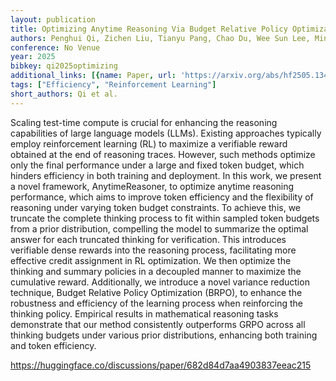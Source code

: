 ```yaml
---
layout: publication
title: Optimizing Anytime Reasoning Via Budget Relative Policy Optimization
authors: Penghui Qi, Zichen Liu, Tianyu Pang, Chao Du, Wee Sun Lee, Min Lin
conference: No Venue
year: 2025
bibkey: qi2025optimizing
additional_links: [{name: Paper, url: 'https://arxiv.org/abs/hf2505.13438'}]
tags: ["Efficiency", "Reinforcement Learning"]
short_authors: Qi et al.
---
```

Scaling test-time compute is crucial for enhancing the reasoning capabilities of large language models (LLMs). Existing approaches typically employ reinforcement learning (RL) to maximize a verifiable reward obtained at the end of reasoning traces. However, such methods optimize only the final performance under a large and fixed token budget, which hinders efficiency in both training and deployment. In this work, we present a novel framework, AnytimeReasoner, to optimize anytime reasoning performance, which aims to improve token efficiency and the flexibility of reasoning under varying token budget constraints. To achieve this, we truncate the complete thinking process to fit within sampled token budgets from a prior distribution, compelling the model to summarize the optimal answer for each truncated thinking for verification. This introduces verifiable dense rewards into the reasoning process, facilitating more effective credit assignment in RL optimization. We then optimize the thinking and summary policies in a decoupled manner to maximize the cumulative reward. Additionally, we introduce a novel variance reduction technique, Budget Relative Policy Optimization (BRPO), to enhance the robustness and efficiency of the learning process when reinforcing the thinking policy. Empirical results in mathematical reasoning tasks demonstrate that our method consistently outperforms GRPO across all thinking budgets under various prior distributions, enhancing both training and token efficiency.

https://huggingface.co/discussions/paper/682d84d7aa4903837eeac215